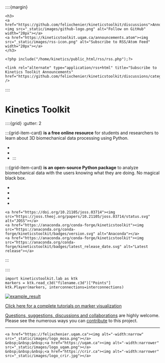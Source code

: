 ::::{margin}
```{div} style="max-height:600px"
<h3>
<a href="https://github.com/felixchenier/kineticstoolkit/discussions">Announcements <img src="_static/images/github-logo.png" alt="Follow on GitHub" width="20px"></a>
<a href="https://kineticstoolkit.uqam.ca/announcements.atom"><img src="_static/images/rss-icon.png" alt="Subscribe to RSS/Atom Feed" width="20px"></a>
</h3>

<?php include("/home/kinetics/public_html/rss/rss.php");?>

<link rel="alternate" type="application/rss+html" title="Subscribe to Kinetics Toolkit Announcements" href="https://github.com/felixchenier/kineticstoolkit/discussions/categories/announcements.atom" />
```
::::


# Kinetics Toolkit

::::{grid}
:gutter: 2

:::{grid-item-card} 
**is a free online resource** for students and researchers to learn about 3D biomechanical data processing using Python.

- [](getting_started.md)
- [](python_intro.md)
- [](ktk_installing_importing.md)
:::

:::{grid-item-card}
**is an open-source Python package** to analyze biomechanical data with the users knowing what they are doing. No magical black box.

- [](timeseries.md)
- [](files.md)
- [](geometry.md)
- [](kinematics.md)

```{div}
<a href="https://doi.org/10.21105/joss.03714"><img src="https://joss.theoj.org/papers/10.21105/joss.03714/status.svg" alt="JOSS"></a>
<a href="https://anaconda.org/conda-forge/kineticstoolkit"><img src="https://anaconda.org/conda-forge/kineticstoolkit/badges/version.svg" alt="Anaconda"></a>
<a href="https://anaconda.org/conda-forge/kineticstoolkit"><img src="https://anaconda.org/conda-forge/kineticstoolkit/badges/latest_release_date.svg" alt="Latest release"></a>
```

:::

::::

```
import kineticstoolkit.lab as ktk
markers = ktk.read_c3d("filename.c3d")["Points"]
ktk.Player(markers, interconnections=interconnections)
```


[![example_result](_static/images/frontpage.gif)](kinematics_load_visualize.md)

[Click here for a complete tutorials on marker visualization](kinematics_load_visualize.md)

[Questions, suggestions, discussions and collaborations](https://github.com/felixchenier/kineticstoolkit/discussions) are highly welcome. Please see the numerous ways you can [contribute](dev_contributing.md) to this project.

-----------

```{div} style="align:center;"
<a href="https://felixchenier.uqam.ca"><img alt="-width:narrow" src="_static/images/logo_mosa.png"></a>
&nbsp;&nbsp;&nbsp;<a href="https://uqam.ca"><img alt="-width:narrower" src="_static/images/logo_uqam.png"></a>
&nbsp;&nbsp;&nbsp;<a href="https://crir.ca"><img alt="-width:narrower" src="_static/images/logo_crir.jpg"></a>
```
